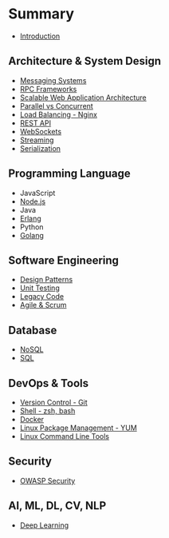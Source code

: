 # Summary

* [Introduction](README.md)

## Architecture & System Design

* [Messaging Systems](messaging/messaging.md)
* [RPC Frameworks](messaging/rpc.md)
* [Scalable Web Application Architecture](architecture/2016-05-12-scalable-web-app-distributed-system.md)
* [Parallel vs Concurrent](programming/2016-05-13-parallel-vs-concurrent.md)
* [Load Balancing - Nginx](web/2016-02-07-nginx.markdown)
* [REST API](web/2016-03-15-rest-api.md)
* [WebSockets](web/2016-05-20-more-about-websocket.md)
* [Streaming](web/2016-06-15-streams.md)
* [Serialization](web/2017-03-29-serialization-json-xml-protobuff-thrift-avro.md)

## Programming Language

* JavaScript
* [Node.js](/language/Node.js/node.js.md)
* Java
* [Erlang](/language/Erlang/2017-01-29-erlang.md)
* Python
* [Golang](language/Node.js/golang.md)

## Software Engineering

* [Design Patterns](software_engineering/2016-05-20-design-patterns.md)
* [Unit Testing](software_engineering/2016-06-08-unit-testing.md)
* [Legacy Code](software_engineering/2017-01-20-working-with-legacy-code.markdown)
* [Agile & Scrum](software_engineering/2016-02-11-agile-methodology.markdown)

## Database

* [NoSQL](database/nosql.md)
* [SQL](database/sql.md)

## DevOps & Tools

* [Version Control - Git](tool/2016-06-05-git-version-control.md)
* [Shell - zsh, bash](tool/2016-03-04-zsh-bash.md)
* [Docker](devops/Dockerfile-Best-Practices.md)
* [Linux Package Management - YUM](tool/linux-package-management-yum.md)
* [Linux Command Line Tools](tool/2016-05-20-linux-tool.md)

## Security

* [OWASP Security](security/2016-01-18-owasp-security-top-10.markdown)

## AI, ML, DL, CV, NLP

* [Deep Learning](machine_learning/2017-08-02-deep-learning.md)

